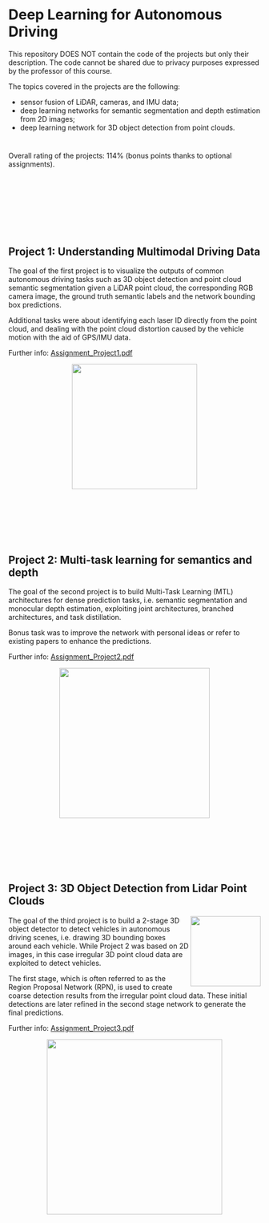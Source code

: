 # Deep Learning for Autonomous Driving
This repository DOES NOT contain the code of the projects but only their description. The code cannot be shared due to privacy purposes expressed by the professor of this course.

The topics covered in the projects are the following:
<ul>
  <li>sensor fusion of LiDAR, cameras, and IMU data;</li>
  <li>deep learning networks for semantic segmentation and depth estimation from 2D images;</li>
  <li>deep learning network for 3D object detection from point clouds.</li>
</ul>


#

Overall rating of the projects: 114% (bonus points thanks to optional assignments).

#

<br/><br/>  
<br/><br/>  

## Project 1: Understanding Multimodal Driving Data
The goal of the first project is to visualize the outputs of common autonomous driving tasks such as 3D object detection and point cloud semantic segmentation given a LiDAR point cloud, the corresponding RGB camera image, the ground truth semantic labels and the network bounding box predictions.  
  
Additional tasks were about identifying each laser ID directly from the point cloud, and dealing with the point cloud distortion caused by the vehicle motion with the aid of GPS/IMU data.  
  
Further info: [Assignment_Project1.pdf](Project1_Understanding_Multimodal_Driving_Data/Assignment_Project1.pdf)

<p align="center">
<img height=250 src="https://user-images.githubusercontent.com/79461707/139320268-0e07f613-a7d2-4919-b8ab-6c22c8054f14.png"/>
</p>
  
<br/><br/>  
<br/><br/>  

## Project 2: Multi-task learning for semantics and depth
The goal of the second project is to build Multi-Task Learning (MTL) architectures for dense prediction tasks, i.e. semantic segmentation and monocular depth estimation, exploiting joint architectures, branched architectures, and task distillation.  
  
Bonus task was to improve the network with personal ideas or refer to existing papers to enhance the predictions.  
  
Further info: [Assignment_Project2.pdf](Project2_Multitask_learning_for_semantics_and_depth/Assignment_Project2.pdf)

<p align="center">
<img height=300 src="https://user-images.githubusercontent.com/79461707/139322864-12a3f909-8474-480e-8ed3-1cf57c369fe5.png"/>
</p>  

<br/><br/>  
<br/><br/>  


## Project 3: 3D Object Detection from Lidar Point Clouds

<img align="right" height=140 src="https://user-images.githubusercontent.com/79461707/139320317-a9b324a4-e655-447a-996e-e0e6473b1edf.png"/>

The goal of the third project is to build a 2-stage 3D object detector to detect vehicles in autonomous driving scenes, i.e. drawing 3D bounding boxes around each vehicle. 
While Project 2 was based on 2D images, in this case irregular 3D point cloud data are exploited to detect vehicles.

The first stage, which is often referred to as the Region Proposal Network (RPN), is used to create coarse detection results from the irregular point cloud data. These initial detections are later refined in the second stage network to generate the final predictions.  
  
Further info: [Assignment_Project3.pdf](Project3_3D_Object_Detection_from_Lidar_Point_Clouds/Assignment_Project3.pdf)
<p align="center">
<img height=350 src="https://user-images.githubusercontent.com/79461707/139320646-bf18aa5e-66aa-4575-81ba-c8d613ad2f62.png"/>
</p>
